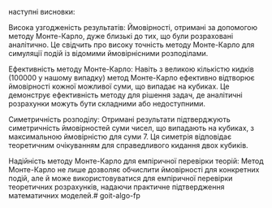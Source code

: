 наступні висновки:

Висока узгодженість результатів: Ймовірності, отримані за допомогою методу Монте-Карло, дуже близькі до тих, що були розраховані аналітично. Це свідчить про високу точність методу Монте-Карло для симуляції подій із відомими ймовірнісними розподілами.

Ефективність методу Монте-Карло: Навіть з великою кількістю кидків (100000 у нашому випадку) метод Монте-Карло ефективно відтворює ймовірності кожної можливої суми, що випадає на кубиках. Це демонструє ефективність методу для рішення задач, де аналітичні розрахунки можуть бути складними або недоступними.

Симетричність розподілу: Отримані результати підтверджують симетричність ймовірностей суми чисел, що випадають на кубиках, з максимальною ймовірністю для суми 7. Ця симетрія відповідає теоретичним очікуванням для справедливого кидання двох кубиків.

Надійність методу Монте-Карло для емпіричної перевірки теорій: Метод Монте-Карло не лише дозволяє обчислити ймовірності для конкретних подій, але й може використовуватися для емпіричної перевірки теоретичних розрахунків, надаючи практичне підтвердження математичних моделей.# goit-algo-fp
